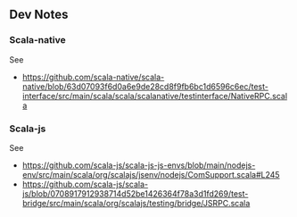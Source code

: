 ## Dev Notes

### Scala-native

See
* https://github.com/scala-native/scala-native/blob/63d07093f6d0a6e9de28cd8f9fb6bc1d6596c6ec/test-interface/src/main/scala/scala/scalanative/testinterface/NativeRPC.scala


### Scala-js

See
* https://github.com/scala-js/scala-js-js-envs/blob/main/nodejs-env/src/main/scala/org/scalajs/jsenv/nodejs/ComSupport.scala#L245
* https://github.com/scala-js/scala-js/blob/0708917912938714d52be1426364f78a3d1fd269/test-bridge/src/main/scala/org/scalajs/testing/bridge/JSRPC.scala
